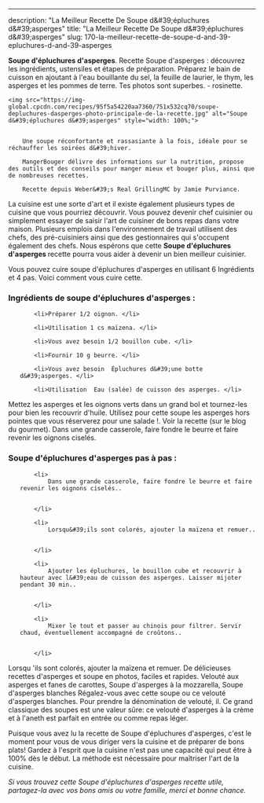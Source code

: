---
description: "La Meilleur Recette De Soupe d&amp;#39;épluchures d&amp;#39;asperges"
title: "La Meilleur Recette De Soupe d&amp;#39;épluchures d&amp;#39;asperges"
slug: 170-la-meilleur-recette-de-soupe-d-and-39-epluchures-d-and-39-asperges

<p>
	<strong>Soupe d&#39;épluchures d&#39;asperges</strong>. 
	Recette Soupe d&#39;asperges : découvrez les ingrédients, ustensiles et étapes de préparation. Préparez le bain de cuisson en ajoutant à l&#39;eau bouillante du sel, la feuille de laurier, le thym, les asperges et les pommes de terre. Tes photos sont superbes. - rosinette.
</p>
<p>
	
	<img src="https://img-global.cpcdn.com/recipes/95f5a54220aa7360/751x532cq70/soupe-depluchures-dasperges-photo-principale-de-la-recette.jpg" alt="Soupe d&#39;épluchures d&#39;asperges" style="width: 100%;">
	
	
		Une soupe réconfortante et rassasiante à la fois, idéale pour se réchauffer les soirées d&#39;hiver.
	
		MangerBouger délivre des informations sur la nutrition, propose des outils et des conseils pour manger mieux et bouger plus, ainsi que de nombreuses recettes.
	
		Recette depuis Weber&#39;s Real GrillingMC by Jamie Purviance.
	
</p>

La cuisine est une sorte d'art et il existe également plusieurs types de cuisine que vous pourriez découvrir. Vous pouvez devenir chef cuisinier ou simplement essayer de saisir l'art de cuisiner de bons repas dans votre maison. Plusieurs emplois dans l'environnement de travail utilisent des chefs, des pré-cuisiniers ainsi que des gestionnaires qui s'occupent également des chefs. Nous espérons que cette <strong> Soupe d&#39;épluchures d&#39;asperges </strong> recette pourra vous aider à devenir un bien meilleur cuisinier.

<!--inarticleads1-->

Vous pouvez cuire soupe d&#39;épluchures d&#39;asperges en utilisant 6 Ingrédients et 4 pas. Voici comment vous cuire cette.

<h3>Ingrédients de soupe d&#39;épluchures d&#39;asperges :</h3>

<ol>
	
		<li>Préparer 1/2 oignon. </li>
	
		<li>Utilisation 1 cs maïzena. </li>
	
		<li>Vous avez besoin 1/2 bouillon cube. </li>
	
		<li>Fournir 10 g beurre. </li>
	
		<li>Vous avez besoin  Épluchures d&#39;une botte d&#39;asperges. </li>
	
		<li>Utilisation  Eau (salée) de cuisson des asperges. </li>
	
</ol>

Mettez les asperges et les oignons verts dans un grand bol et tournez-les pour bien les recouvrir d&#39;huile. Utilisez pour cette soupe les asperges hors pointes que vous réserverez pour une salade !. Voir la recette (sur le blog du gourmet). Dans une grande casserole, faire fondre le beurre et faire revenir les oignons ciselés. 

<!--inarticleads2-->

<h3>Soupe d&#39;épluchures d&#39;asperges pas à pas :</h3>

<ol>
	
		<li>
			Dans une grande casserole, faire fondre le beurre et faire revenir les oignons ciselés..
			
			
		</li>
	
		<li>
			Lorsqu&#39;ils sont colorés, ajouter la maïzena et remuer..
			
			
		</li>
	
		<li>
			Ajouter les épluchures, le bouillon cube et recouvrir à hauteur avec l&#39;eau de cuisson des asperges. Laisser mijoter pendant 30 min..
			
			
		</li>
	
		<li>
			Mixer le tout et passer au chinois pour filtrer. Servir chaud, éventuellement accompagné de croûtons..
			
			
		</li>
	
</ol>

Lorsqu &#39;ils sont colorés, ajouter la maïzena et remuer. De délicieuses recettes d&#39;asperges et soupe en photos, faciles et rapides. Velouté aux asperges et fanes de carottes, Soupe d&#39;asperges à la mozzarella, Soupe d&#39;asperges blanches Régalez-vous avec cette soupe ou ce velouté d&#39;asperges blanches. Pour prendre la dénomination de velouté, il. Ce grand classique des soupes est une valeur sûre: ce velouté d&#39;asperges à la crème et à l&#39;aneth est parfait en entrée ou comme repas léger. 

<!--inarticleads1-->

<p>
Puisque vous avez lu la recette de Soupe d&#39;épluchures d&#39;asperges, c'est le moment pour vous de vous diriger vers la cuisine et de préparer de bons plats! Gardez à l'esprit que la cuisine n'est pas une capacité qui peut être à 100% dès le début. La méthode est nécessaire pour maîtriser l'art de la cuisine.
</p>

<p>
<i>Si vous trouvez cette Soupe d&#39;épluchures d&#39;asperges recette utile, partagez-la avec vos bons amis ou votre famille, merci et bonne chance.</i>
</p>
